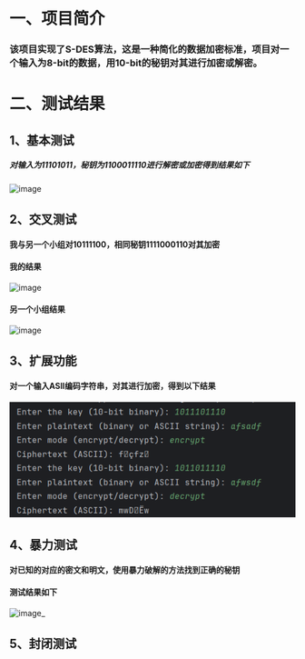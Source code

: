 # 一、项目简介<br>
### 该项目实现了S-DES算法，这是一种简化的数据加密标准，项目对一个输入为8-bit的数据，用10-bit的秘钥对其进行加密或解密。<br>
# 二、测试结果<br>
## 1、基本测试  
##### 对输入为11101011，秘钥为1100011110进行解密或加密得到结果如下  
![image]()  
## 2、交叉测试  
#### 我与另一个小组对10111100，相同秘钥1111000110对其加密  
#### 我的结果  
![image]()  
#### 另一个小组结果  
![image]()  
## 3、扩展功能  
#### 对一个输入ASII编码字符串，对其进行加密，得到以下结果  
![image](https://github.com/douge999/S-DES/blob/main/image/210db2c3a0d53c9c1fc450b321b092a8.png)  
## 4、暴力测试
#### 对已知的对应的密文和明文，使用暴力破解的方法找到正确的秘钥  
#### 测试结果如下  
![image]()_  
## 5、封闭测试  
#### 
